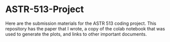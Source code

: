 # ASTR-513-Project
Here are the submission materials for the ASTR 513 coding project. This repository has the paper that I wrote, a copy of the colab notebook that was used to generate the plots, and links to other important documents. 
